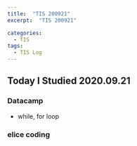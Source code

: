 ```yaml
---
title:  "TIS 200921"
excerpt:  "TIS 200921"

categories:
  - TIS
tags:
  - TIS Log
---
```


## Today I Studied 2020.09.21

### Datacamp
- while, for loop

### elice coding
